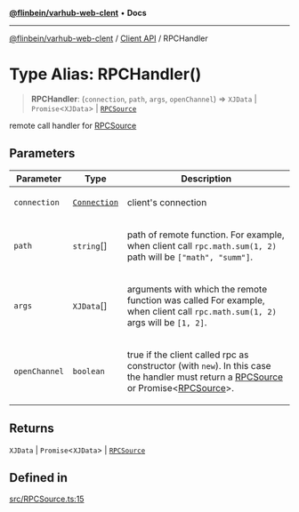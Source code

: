 [**@flinbein/varhub-web-clent**](../../README.md) • **Docs**

***

[@flinbein/varhub-web-clent](../../README.md) / [Client API](../README.md) / RPCHandler

# Type Alias: RPCHandler()

> **RPCHandler**: (`connection`, `path`, `args`, `openChannel`) => `XJData` \| `Promise`\<`XJData`\> \| [`RPCSource`](../classes/RPCSource.md)

remote call handler for [RPCSource](../classes/RPCSource.md)

## Parameters

<table>
<thead>
<tr>
<th>Parameter</th>
<th>Type</th>
<th>Description</th>
</tr>
</thead>
<tbody>
<tr>
<td>

`connection`

</td>
<td>

[`Connection`](../classes/Connection.md)

</td>
<td>

client's connection

</td>
</tr>
<tr>
<td>

`path`

</td>
<td>

`string`[]

</td>
<td>

path of remote function.
For example, when client call `rpc.math.sum(1, 2)` path will be `["math", "summ"]`.

</td>
</tr>
<tr>
<td>

`args`

</td>
<td>

`XJData`[]

</td>
<td>

arguments with which the remote function was called
For example, when client call `rpc.math.sum(1, 2)` args will be `[1, 2]`.

</td>
</tr>
<tr>
<td>

`openChannel`

</td>
<td>

`boolean`

</td>
<td>

true if the client called rpc as constructor (with `new`).
In this case the handler must return a [RPCSource](../classes/RPCSource.md) or Promise<[RPCSource](../classes/RPCSource.md)>.

</td>
</tr>
</tbody>
</table>

## Returns

`XJData` \| `Promise`\<`XJData`\> \| [`RPCSource`](../classes/RPCSource.md)

## Defined in

[src/RPCSource.ts:15](https://github.com/flinbein/varhub-web-client/blob/9ecf9faa0473dfd9f06f675501d3dfc1416cf094/src/RPCSource.ts#L15)
